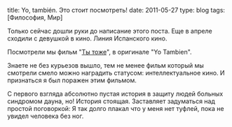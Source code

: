 title: Yo, también. Это стоит посмотреть!
date: 2011-05-27
type: blog
tags: [Философия, Мир]

Только сейчас дошли руки до написание этого поста. Еще в апреле сходили с девушкой в кино. Линия Испанского кино. 

Посмотрели мы фильм "[Ты тоже](http://www.kinopoisk.ru/film/427441/)", в оригинале "Yo Tambien".

Знаете не без курьезов вышло, тем не менее фильм который мы смотрели смело можно наградить статусом: интеллектуальное кино. И признаться я был поражен этим фильмом. 

С первого взгляда абсолютно пустая история в защиту людей больных синдромом дауна, но! История стоящая. Заставляет задуматься над простой поговоркой: Я так долго плакал что у меня нет туфлей, пока не увидел человека без ног.